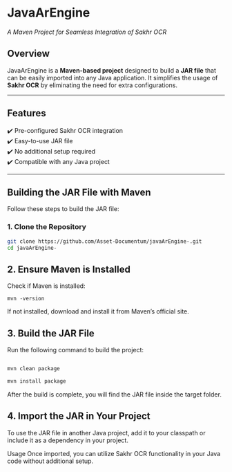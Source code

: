 # JavaArEngine
*A Maven Project for Seamless Integration of Sakhr OCR*

## Overview
JavaArEngine is a **Maven-based project** designed to build a **JAR file** that can be easily imported into any Java application. It simplifies the usage of **Sakhr OCR** by eliminating the need for extra configurations.

---

## Features
✔️ Pre-configured Sakhr OCR integration  
✔️ Easy-to-use JAR file  
✔️ No additional setup required  
✔️ Compatible with any Java project  

---

## Building the JAR File with Maven

Follow these steps to build the JAR file:

### 1. Clone the Repository
```sh
git clone https://github.com/Asset-Documentum/javaArEngine-.git
cd javaArEngine-
```
## 2. Ensure Maven is Installed
Check if Maven is installed:

```
mvn -version
```
If not installed, download and install it from Maven’s official site.

## 3. Build the JAR File
Run the following command to build the project:

```sh

mvn clean package
```
```sh
mvn install package
```
After the build is complete, you will find the JAR file inside the target folder.

## 4. Import the JAR in Your Project
To use the JAR file in another Java project, add it to your classpath or include it as a dependency in your project.

Usage
Once imported, you can utilize Sakhr OCR functionality in your Java code without additional setup.
